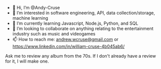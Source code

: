- 👋 Hi, I’m @Andy-Cruse
- 👀 I’m interested in software engineering, API, data collection/storage, machine learning
- 🌱 I’m currently learning Javascript, Node.js, Python, and SQL
- 💞️ I’m looking to collaborate on anything relating to the entertainment industry such as music and videogames
- 📫 How to reach me: andrew.wcruse@gmail.com or https://www.linkedin.com/in/william-cruse-4b045ab6/

Ask me to review any album from the 70s. If I don't already have a review for it, I will make one.
<!---
Andy-Cruse/Andy-Cruse is a ✨ special ✨ repository because its `README.md` (this file) appears on your GitHub profile.
You can click the Preview link to take a look at your changes.
--->
